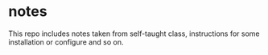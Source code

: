 # notes
This repo includes notes taken from self-taught class, instructions for some installation or configure and so on. 
